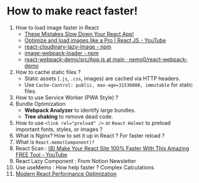 # How to make react faster!

1. How to load image faster in React
   * [These Mistakes Slow Down Your React App!](https://www.youtube.com/watch?v=KBLrJ-5WVTE)
   * [Optimize and load images like a Pro | React JS - YouTube](https://www.youtube.com/watch?v=sMwTETcIqW8)
   * [react-cloudinary-lazy-image - npm](https://www.npmjs.com/package/react-cloudinary-lazy-image)
   * [image-webpack-loader - npm](https://www.npmjs.com/package/image-webpack-loader)
   * [react-webpack-demo/src/App.js at main · nemo0/react-webpack-demo](https://github.com/nemo0/react-webpack-demo/blob/main/src/App.js)
2. How to cache static files ?
   * Static assets (`.js`, `.css`, images) are cached via HTTP headers.
   * Use `Cache-Control: public, max-age=31536000, immutable` for static files.
3. How to use Service Worker (PWA Style) ?
4. Bundle Optimization
   * **Webpack Analyzer** to identify large bundles.
   * **Tree shaking** to remove dead code.
5. How to use `<link rel="preload" />` or `React Helmet` to preload important fonts, styles, or images ?
6. What is Nginx? How to set it up in React ? For faster reload ?
7. What is `React.memo(Component)?`
8. React Scan : [(8) Make Your React Site 100% Faster With This Amazing FREE Tool - YouTube](https://www.youtube.com/watch?v=ROKRTZ_xCgo)
9. React Lazy Component : From Notion Newsletter
10. Use useMemo : How help faster ? Complex Calculations
11. [Modern React Performance Optimization](https://gist.github.com/dariuscosden/7c2b1347a4196e7f04ed412cec99ec97?ref=dailydev)
